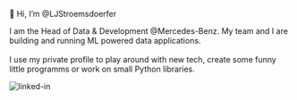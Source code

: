 

👋 Hi, I’m @LJStroemsdoerfer


<p> 
    I am the Head of Data & Development @Mercedes-Benz. My team and I are building and running ML powered data applications.<br>
    <br>
    I use my private profile to play around with new tech, create some funny little programms or work on small Python libraries.
</p>

[<img align="left" alt="linked-in" src="https://img.shields.io/badge/linkedin-%230077B5.svg?&style=for-the-badge&logo=linkedin&logoColor=white" />](https://www.linkedin.com/in/lukas-jan-stroemsdoerfer-a0a631160/)
<br>
<br>
